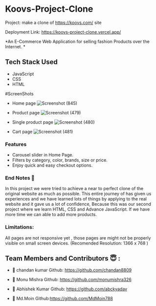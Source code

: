 # Koovs-Project-Clone

Project: make a clone of https://koovs.com/ site

Deployment Link: https://koovs-project-clone.vercel.app/

*An E-Commerce Web Application for selling fashion Products over the Internet. *


## Tech Stack Used
- JavaScript
- CSS
- HTML

#ScreenShots
- Home page
![Screenshot (845)](https://user-images.githubusercontent.com/96100384/159947175-857aef35-c030-4938-a54a-8c4dd0b5cafd.png)


- Product page
![Screenshot (479)](https://user-images.githubusercontent.com/96100384/159947512-8e396839-2a25-4205-a3ba-58014c1e76fb.png)

 
- Single product page
![Screenshot (480)](https://user-images.githubusercontent.com/96100384/159947986-4592e10c-29bd-4fc1-82db-c8e00222edf0.png)

- Cart page
![Screenshot (481)](https://user-images.githubusercontent.com/96100384/159948059-dff2bdbf-85f0-475a-bef1-bf03037d7489.png)



 ### Features
 - Carousel slider in Home Page.
 - Filters by category, color, brands, size or price.
 - Enjoy quick and easy checkout options.
 
  
  ### End Notes 📑
In this project we were tried to achieve a near to perfect clone of the original website as much as possible. This entire journey of has given us experiences and we have learned lots of things by applying to the real website and it gave us a lot of confidence, Because this was our second project where we  learn HTML, CSS and Advance JavaScript. If we have more time we can able to add more products.

### Limitations:
All pages are not responsive yet , those pages are might not be properly visible on small screen devices.
(Recomended Resolution: 1366 x 768 )
  
  ## Team Members and Contributors 😇 :

- 👤 chandan kumar
  Github: https://github.com/chandan8809
  
- 👤  Monu Mishra
  Github: https://github.com/monumishra326

- 👤 Abhishek Kumar
  Github: https://github.com/abckyadav
  
- 👤 Md.Moin
  Github:https://github.com/MdMoin788
  
